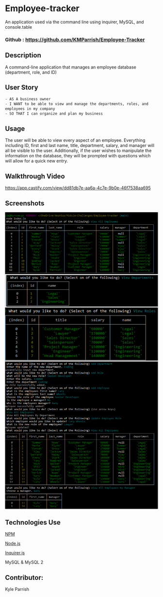 # Employee-tracker

An application used via the command line using inquirer, MySQL, and console.table

### Github : https://github.com/KMParrish/Employee-Tracker



## Description
A command-line application that manages an employee database (department, role, and ID)

## User Story
```
- AS A business owner
- I WANT to be able to view and manage the departments, roles, and employees in my company
- SO THAT I can organize and plan my business
```


## Usage
The user will be able to view every aspect of an employee. Everything including ID, first and last name, title, department, salary, and manager will all be visible to the user. Additionally, if the user wishes to manipulate the information on the database, they will be prompted with questions which will allow for a quick new entry.

## Walkthrough Video
https://app.castify.com/view/dd81db7e-aa6a-4c7e-9b0e-46f7538aa695


## Screenshots
![](img/Employee%20tracker%201.png)
![](img/Employee%20tracker%202.png)
![](img/Employee%20tracker%204.png)
![](img/employee%20tracker%205.png)

## Technologies Use
<p><a href="https://www.npmjs.com/">NPM</a></p>
<p><a href="https://nodejs.org/">Node.js</a></p>
<p><a href="https://www.npmjs.com/package/inquirer">Inquirer.js</a></p>
<p><a href="https://dev.mysql.com"></a>MySQL & MySQL 2</p>


## Contributor:
Kyle Parrish